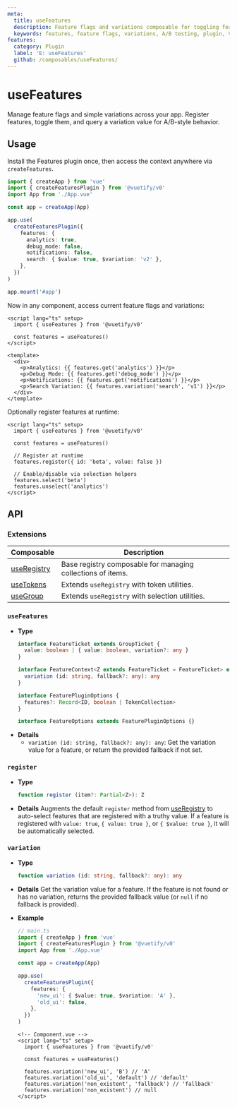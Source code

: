 ```yaml
---
meta:
  title: useFeatures
  description: Feature flags and variations composable for toggling features on/off and reading per-feature variations.
  keywords: features, feature flags, variations, A/B testing, plugin, Vue, composable
features:
  category: Plugin
  label: 'E: useFeatures'
  github: /composables/useFeatures/
---
```


# useFeatures

Manage feature flags and simple variations across your app. Register features, toggle them, and query a variation value for A/B-style behavior.

<DocsPageFeatures :frontmatter />

## Usage

Install the Features plugin once, then access the context anywhere via `createFeatures`.

```ts
import { createApp } from 'vue'
import { createFeaturesPlugin } from '@vuetify/v0'
import App from './App.vue'

const app = createApp(App)

app.use(
  createFeaturesPlugin({
    features: {
      analytics: true,
      debug_mode: false,
      notifications: false,
      search: { $value: true, $variation: 'v2' },
    },
  })
)

app.mount('#app')
```

Now in any component, access current feature flags and variations:

```vue
<script lang="ts" setup>
  import { useFeatures } from '@vuetify/v0'

  const features = useFeatures()
</script>

<template>
  <div>
    <p>Analytics: {{ features.get('analytics') }}</p>
    <p>Debug Mode: {{ features.get('debug_mode') }}</p>
    <p>Notifications: {{ features.get('notifications') }}</p>
    <p>Search Variation: {{ features.variation('search', 'v1') }}</p>
  </div>
</template>
```

Optionally register features at runtime:

```vue
<script lang="ts" setup>
  import { useFeatures } from '@vuetify/v0'

  const features = useFeatures()

  // Register at runtime
  features.register({ id: 'beta', value: false })

  // Enable/disable via selection helpers
  features.select('beta')
  features.unselect('analytics')
</script>
```

## API

### Extensions

| Composable | Description |
|---|---|
| [useRegistry](/composables/registration/use-registry/) | Base registry composable for managing collections of items. |
| [useTokens](/composables/tokens/use-tokens/) | Extends `useRegistry` with token utilities. |
| [useGroup](/composables/selection/use-group/) | Extends `useRegistry` with selection utilities. |

### `useFeatures`

* **Type**
  ```ts
  interface FeatureTicket extends GroupTicket {
    value: boolean | { value: boolean, variation?: any }
  }

  interface FeatureContext<Z extends FeatureTicket = FeatureTicket> extends GroupContext<Z> {
    variation (id: string, fallback?: any): any
  }

  interface FeaturePluginOptions {
    features?: Record<ID, boolean | TokenCollection>
  }

  interface FeatureOptions extends FeaturePluginOptions {}
  ```
* **Details**
  - `variation (id: string, fallback?: any): any`: Get the variation value for a feature, or return the provided fallback if not set.

### `register`

 - **Type**
   ```ts
   function register (item?: Partial<Z>): Z
   ```

- **Details**
  Augments the default `register` method from [useRegistry](/composables/registration/use-registry) to auto-select features that are registered with a truthy value. If a feature is registered with `value: true`, `{ value: true }`, or `{ $value: true }`, it will be automatically selected.

### `variation`

 - **Type**
   ```ts
   function variation (id: string, fallback?: any): any
   ```

- **Details**
  Get the variation value for a feature. If the feature is not found or has no variation, returns the provided fallback value (or `null` if no fallback is provided).

- **Example**
  ```ts
  // main.ts
  import { createApp } from 'vue'
  import { createFeaturesPlugin } from '@vuetify/v0'
  import App from './App.vue'

  const app = createApp(App)

  app.use(
    createFeaturesPlugin({
      features: {
        'new_ui': { $value: true, $variation: 'A' },
        'old_ui': false,
      },
    })
  )
  ```
  ```vue
  <!-- Component.vue -->
  <script lang="ts" setup>
    import { useFeatures } from '@vuetify/v0'

    const features = useFeatures()

    features.variation('new_ui', 'B') // 'A'
    features.variation('old_ui', 'default') // 'default'
    features.variation('non_existent', 'fallback') // 'fallback'
    features.variation('non_existent') // null
  </script>
  ```
